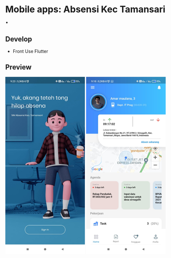 # Mobile apps:  Absensi Kec Tamansari .

## Develop
- Front Use Flutter

## Preview
<p align="left"> 
 
<img src="assets/Starting.jpeg" width="250">
<img src="assets/HomePage.jpeg" width="250">

<!-- ## Getting Started
- Fork or Clone the Repository
- Give a star if this repository useful
 -->

